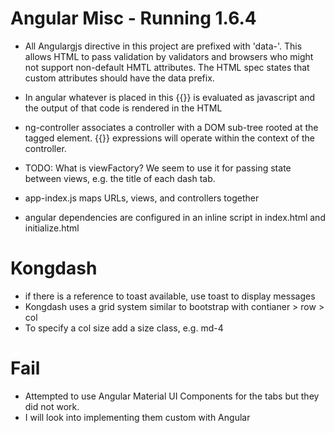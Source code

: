 # Angular Misc - Running 1.6.4

- All Angulargjs directive in this project are prefixed with 'data-'. This allows
HTML to pass validation by validators and browsers who might not support non-default HMTL attributes. The HTML spec states that custom attributes should have the data prefix.

- In angular whatever is placed in this {{}} is evaluated as javascript and the output of that code is rendered in the HTML

- ng-controller associates a controller with a DOM sub-tree rooted at the tagged element. {{}} expressions will operate within the context of the controller.

- TODO: What is viewFactory? We seem to use it for passing state between views, e.g. the title of each dash tab.
- app-index.js maps URLs, views, and controllers together

- angular dependencies are configured in an inline script in index.html and initialize.html

# Kongdash

- if there is a reference to toast available, use toast to display messages
- Kongdash uses a grid system similar to bootstrap with contianer > row > col
- To specify a col size add a size class, e.g. md-4

# Fail

- Attempted to use Angular Material UI Components for the tabs but they did not work.
- I will look into implementing them custom with Angular 
